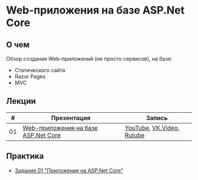 # Web-приложения на базе ASP.Net Core

## О чем
Обзор создания Web-приложений (не просто сервисов), на базе:
- Статического сайта
- Razor Pages
- MVC
    

## Лекции

|#|Презентация|Запись|
|--|--|--|
|01|[Web-приложения на базе ASP.Net Core](./01.%20Web%20Applications%20in%20ASP.Net%20Core.pptx?raw=true)|[YouTube](), [VK.Video](), [Rutube]()|


## Практика

- [Задание 01 "Приложения на ASP.Net Core"](./Task_01/task_01.md)

